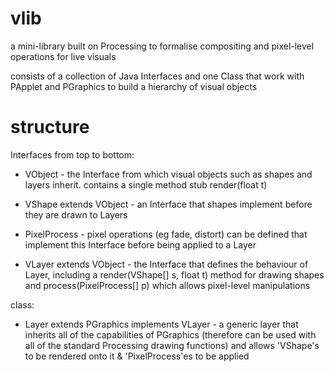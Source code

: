 # vlib
a mini-library built on Processing to formalise compositing and pixel-level operations for live visuals

consists of a collection of Java Interfaces and one Class that work with PApplet and PGraphics to build a hierarchy of visual objects

# structure
Interfaces from top to bottom:

* VObject - the Interface from which visual objects such as shapes and layers inherit. contains a single method stub render(float t)

* VShape extends VObject - an Interface that shapes implement before they are drawn to Layers

* PixelProcess - pixel operations (eg fade, distort) can be defined that implement this Interface before being applied to a Layer

* VLayer extends VObject - the Interface that defines the behaviour of Layer, including a render(VShape[] s, float t) method for drawing shapes and process(PixelProcess[] p) which allows pixel-level manipulations

class:

* Layer extends PGraphics implements VLayer - a generic layer that inherits all of the capabilities of PGraphics (therefore can be used with all of the standard Processing drawing functions) and allows 'VShape's to be rendered onto it & 'PixelProcess'es to be applied